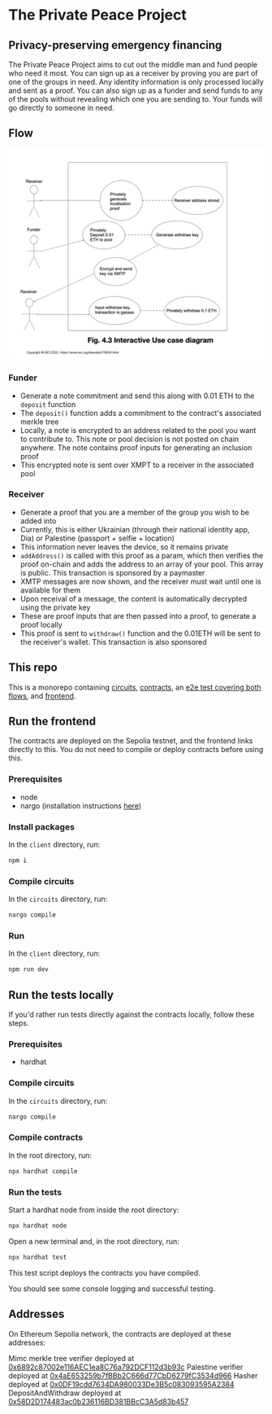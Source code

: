 # The Private Peace Project

## Privacy-preserving emergency financing

The Private Peace Project aims to cut out the middle man and fund people who need it most. You can sign up as a receiver by proving you are part of one of the groups in need. Any identity information is only processed locally and sent as a proof. You can also sign up as a funder and send funds to any of the pools without revealing which one you are sending to. Your funds will go directly to someone in need.

## Flow

![Flow diagram](./assets/flow.jpg)

### Funder

- Generate a note commitment and send this along with 0.01 ETH to the `deposit` function
- The `deposit()` function adds a commitment to the contract's associated merkle tree
- Locally, a note is encrypted to an address related to the pool you want to contribute to. This note or pool decision is not posted on chain anywhere. The note contains proof inputs for generating an inclusion proof
- This encrypted note is sent over XMPT to a receiver in the associated pool

### Receiver
- Generate a proof that you are a member of the group you wish to be added into
- Currently, this is either Ukrainian (through their national identity app, Dia) or Palestine (passport + selfie + location)
- This information never leaves the device, so it remains private
- `addAddress()` is called with this proof as a param, which then verifies the proof on-chain and adds the address to an array of your pool. This array is public. This transaction is sponsored by a paymaster
- XMTP messages are now shown, and the receiver must wait until one is available for them
- Upon receival of a message, the content is automatically decrypted using the private key 
- These are proof inputs that are then passed into a proof, to generate a proof locally
- This proof is sent to `withdraw()` function and the 0.01ETH will be sent to the receiver's wallet. This transaction is also sponsored

## This repo

This is a monorepo containing [circuits](./circuits/), [contracts](./contracts/), an [e2e test covering both flows](./test/privatepeaceproject.test.ts), and [frontend](./client/). 

## Run the frontend

The contracts are deployed on the Sepolia testnet, and the frontend links directly to this. You do not need to compile or deploy contracts before using this.

### Prerequisites

- node
- nargo (installation instructions [here](https://noir-lang.org/docs/getting_started/installation/))

### Install packages

In the `client` directory, run:

```bash
npm i
```

### Compile circuits

In the `circuits` directory, run:

```bash
nargo compile
```

### Run

In the `client` directory, run:

```bash
npm run dev
```

## Run the tests locally

If you'd rather run tests directly against the contracts locally, follow these steps.

### Prerequisites

- hardhat

### Compile circuits

In the `circuits` directory, run:

```bash
nargo compile
```

### Compile contracts

In the root directory, run:

```bash
npx hardhat compile
```

### Run the tests

Start a hardhat node from inside the root directory: 

```bash
npx hardhat node
```

Open a new terminal and, in the root directory, run:

```bash
npx hardhat test
```

This test script deploys the contracts you have compiled.

You should see some console logging and successful testing. 

## Addresses

On Ethereum Sepolia network, the contracts are deployed at these addresses:

Mimc merkle tree verifier deployed at [0x6892c87002e116AEC1ea8C76a792DCF112d3b93c](https://sepolia.etherscan.io/address/0x6892c87002e116AEC1ea8C76a792DCF112d3b93c)
Palestine verifier deployed at [0x4aE653259b7fBBb2C666d77CbD6279fC3534d966](https://sepolia.etherscan.io/address/0x4aE653259b7fBBb2C666d77CbD6279fC3534d966)
Hasher deployed at [0x0DF19cdd7634DA980033De3B5c083093595A2384](https://sepolia.etherscan.io/address/0x0DF19cdd7634DA980033De3B5c083093595A2384)
DepositAndWithdraw deployed at [0x58D2D174483ac0b236116BD381BBcC3A5d83b457](https://sepolia.etherscan.io/address/0x58D2D174483ac0b236116BD381BBcC3A5d83b457)

